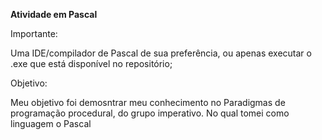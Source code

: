 **Atividade em Pascal**

Importante:

Uma IDE/compilador de Pascal de sua preferência,
ou apenas executar o .exe que está disponível no repositório;

Objetivo:

Meu objetivo foi demosntrar meu conhecimento no Paradigmas de programação procedural, do grupo imperativo. 
No qual tomei como linguagem o Pascal
